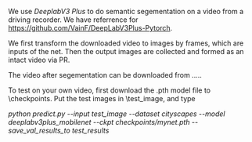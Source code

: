 
We use *DeeplabV3 Plus* to do semantic segementation on a video from a driving recorder. We have referrence for https://github.com/VainF/DeepLabV3Plus-Pytorch.

We first transform the downloaded video to images by frames, which are inputs of the net. Then the output images are collected and formed as an intact video via PR.

The video after segementation can be downloaded from .....

To test on your own video, first download the .pth model file to \checkpoints. Put the test images in \test_image, and type 

*python predict.py --input test_image  --dataset cityscapes --model deeplabv3plus_mobilenet --ckpt checkpoints/mynet.pth --save_val_results_to test_results*

